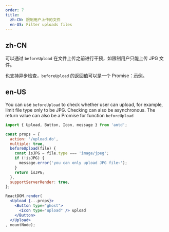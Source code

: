 ```yaml
---
order: 7
title:
  zh-CN: 限制用户上传的文件
  en-US: Filter uploads files
---
```


## zh-CN

可以通过 `beforeUpload` 在文件上传之前进行干预，如限制用户只能上传 JPG 文件。

也支持异步检查，`beforeUpload` 的返回值可以是一个 Promise：[示例](http://react-component.github.io/upload/examples/beforeUpload.html)。

## en-US
You can use `beforeUpload` to check whether user can upload, for example, limit file type only to be JPG. Checking can also be asynchronous. The return value can also be a Promise for function `beforeUpload`

````jsx
import { Upload, Button, Icon, message } from 'antd';

const props = {
  action: '/upload.do',
  multiple: true,
  beforeUpload(file) {
    const isJPG = file.type === 'image/jpeg';
    if (!isJPG) {
      message.error('you can only upload JPG file~');
    }
    return isJPG;
  },
  supportServerRender: true,
};

ReactDOM.render(
  <Upload {...props}>
    <Button type="ghost">
      <Icon type="upload" /> upload
    </Button>
  </Upload>
, mountNode);
````
